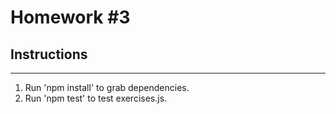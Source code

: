 # Homework #3

## Instructions
---
1. Run 'npm install' to grab dependencies.
2. Run 'npm test' to test exercises.js.